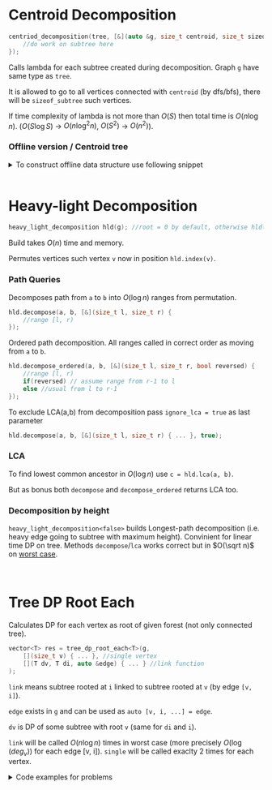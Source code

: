 # Centroid Decomposition
```c++
centriod_decomposition(tree, [&](auto &g, size_t centroid, size_t sizeof_subtree) {
	//do work on subtree here
});
```
Calls lambda for each subtree created during decomposition. Graph `g` have same type as `tree`.

It is allowed to go to all vertices connected with `centroid` (by dfs/bfs), there will be `sizeof_subtree` such vertices.

If time complexity of lambda is not more than $O(S)$ then total time is $O(n\log n)$. ($O(S\log S)$ → $O(n\log ^2n)$, $O(S^2)$ → $O(n^2)$).

### Offline version / Centroid tree

<details>
<summary>To construct offline data structure use following snippet</summary>

It returns pair of vectors `level` and `centroid_parent`. Levels numbered from 0 and `level[v] = level[cpar[v]]+1`.
```c++
auto centriod_decomposition_offline(const auto &g) {
	vector<size_t> cpar(size(g), -1), w;
	centriod_decomposition(g, [&](auto &g, size_t centroid, size_t sizeof_subtree) {
		w.push_back(centroid);
		for(size_t i : g[centroid]) {
			while(cpar[i] != -1) i = cpar[i];
			cpar[i] = centroid;
		}
	});
	vector<uint16_t> level(size(g));
	if(size_t i=size(g)) for(--i; i--; ) level[w[i]] = level[cpar[w[i]]] + 1;
	return pair{level, cpar};
}
```
</details>

</br>

# Heavy-light Decomposition
```c++
heavy_light_decomposition hld(g); //root = 0 by default, otherwise hld(g, root)
```
Build takes $O(n)$ time and memory.

Permutes vertices such vertex `v` now in position `hld.index(v)`.

### Path Queries
Decomposes path from `a` to `b` into $O(\log n)$ ranges from permutation.
```c++
hld.decompose(a, b, [&](size_t l, size_t r) {
	//range [l, r)
});
```

Ordered path decomposition. All ranges called in correct order as moving from `a` to `b`.
```c++
hld.decompose_ordered(a, b, [&](size_t l, size_t r, bool reversed) {
	//range [l, r)
	if(reversed) // assume range from r-1 to l
	else //usual from l to r-1
});
```

To exclude LCA(a,b) from decomposition pass `ignore_lca = true` as last parameter
```c++
hld.decompose(a, b, [&](size_t l, size_t r) { ... }, true);
```

### LCA
To find lowest common ancestor in $O(\log n)$ use `c = hld.lca(a, b)`.

But as bonus both `decompose` and `decompose_ordered` returns LCA too.

### Decomposition by height
`heavy_light_decomposition<false>` builds Longest-path decomposition (i.e. heavy edge going to subtree with maximum height). 
Convinient for linear time DP on tree. 
Methods `decompose`/`lca` works correct but in $O(\sqrt n)$ on [worst case](https://codeforces.com/blog/entry/75410).

</br>

# Tree DP Root Each
Calculates DP for each vertex as root of given forest (not only connected tree).
```c++
vector<T> res = tree_dp_root_each<T>(g,
	[](size_t v) { ... }, //single vertex
	[](T dv, T di, auto &edge) { ... } //link function
);
```
`link` means subtree rooted at `i` linked to subtree rooted at `v` (by edge `[v, i]`).

`edge` exists in `g` and can be used as `auto [v, i, ...] = edge`.

`dv` is DP of some subtree with root `v` (same for `di` and `i`).

`link` will be called $O(n\log n)$ times in worst case (more precisely $O(\log(deg_v))$ for each edge [v, i]).
`single` will be called exaclty 2 times for each vertex.

<details>
<summary>Code examples for problems</summary>

Diameter of forest
```c++
auto res = tree_dp_root_each<int>(g,
	[](size_t v) { return 1; },
	[](int dv, int di, ...) { return max(dv, di+1); }
);
int diam = *max_element(begin(res), end(res));
```

[codeforces 1324F](https://codeforces.com/contest/1324/problem/F): Best subtree by balance
```c++
auto res = tree_dp_root_each<int>(g,
	[&](size_t v){ return a[v] ? 1 : -1; },
	[](int dv, int di, ...) { return dv + max(di, 0); }
);
```

[atcoder](https://atcoder.jp/contests/dp/tasks/dp_v): Count of black connected subtrees
```c++
auto res = tree_dp_root_each<mint>(g,
	[](size_t v) { return 1; },
	[](mint dv, mint di, ...) { return dv * (di+1); }
);
```

[codeforces 960E](https://codeforces.com/contest/960/problem/E): +- sum of all paths
```c++
struct S {
	mint sum, cnt; //sum/count of paths started from root
};

auto res = tree_dp_root_each<S>(g,
	[&](size_t v) { return S{a[v], 1}; },
	[&](S dv, S di, auto &edge) {
		auto [v, i] = edge;
		return S{
			dv.sum + a[v] * di.cnt - di.sum,
			dv.cnt + di.cnt
		};
	}
);
```
</details>
